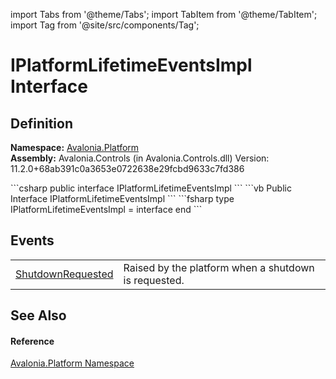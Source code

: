 import Tabs from '@theme/Tabs'; 
import TabItem from '@theme/TabItem'; 
import Tag from '@site/src/components/Tag'; 

# IPlatformLifetimeEventsImpl Interface




## Definition
**Namespace:** <a href="N_Avalonia_Platform">Avalonia.Platform</a>  
**Assembly:** Avalonia.Controls (in Avalonia.Controls.dll) Version: 11.2.0+68ab391c0a3653e0722638e29fcbd9633c7fd386

<Tabs groupId="api-code-preview">
<TabItem value="csharp" label="C#">
```csharp
public interface IPlatformLifetimeEventsImpl
```
</TabItem>
<TabItem value="vb" label="VB">
```vb
Public Interface IPlatformLifetimeEventsImpl
```
</TabItem>
<TabItem value="fsharp" label="F#">
```fsharp
type IPlatformLifetimeEventsImpl = interface end
```
</TabItem>
</Tabs>



## Events
<table>
<tr>
<td><a href="E_Avalonia_Platform_IPlatformLifetimeEventsImpl_ShutdownRequested">ShutdownRequested</a></td>
<td>Raised by the platform when a shutdown is requested.</td>
</tr>
</table>

## See Also


#### Reference
<a href="N_Avalonia_Platform">Avalonia.Platform Namespace</a>  
